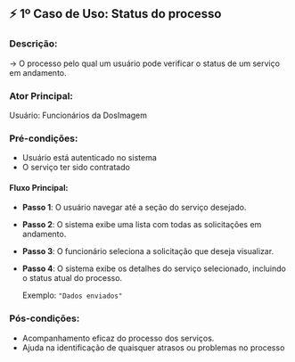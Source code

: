 ## ⚡ **1º Caso de Uso**: Status do processo

### Descrição: 
→ O processo pelo qual um usuário pode verificar o status de um serviço em andamento.

### Ator Principal:
Usuário: Funcionários da DosImagem

### Pré-condições:
- Usuário está autenticado no sistema
- O serviço ter sido contratado

#### Fluxo Principal:

- **Passo 1**: O usuário navegar até a seção do serviço desejado.
- **Passo 2**: O sistema exibe uma lista com todas as solicitações em andamento.
- **Passo 3**: O funcionário seleciona a solicitação que deseja visualizar.
- **Passo 4**: O sistema exibe os detalhes do serviço selecionado, incluindo o status atual do processo.
        
    Exemplo: `"Dados enviados"`
### Pós-condições:
-  Acompanhamento eficaz do processo dos serviços.
-  Ajuda na identificação de quaisquer atrasos ou problemas no processo
